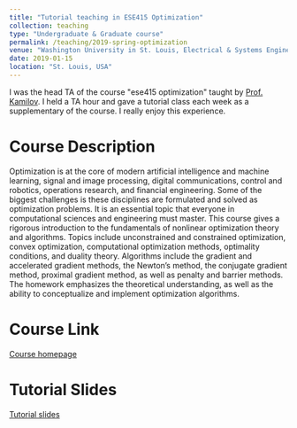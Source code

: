 ```yaml
---
title: "Tutorial teaching in ESE415 Optimization"
collection: teaching
type: "Undergraduate & Graduate course"
permalink: /teaching/2019-spring-optimization
venue: "Washington University in St. Louis, Electrical & Systems Engineering"
date: 2019-01-15
location: "St. Louis, USA"
---
```

I was the head TA of the course "ese415 optimization" taught by [Prof. Kamilov](https://engineering.wustl.edu/Profiles/Pages/Ulugbek-Kamilov.aspx). I held a TA hour and gave a tutorial class each week as a supplementary of the course. I really enjoy this experience.

Course Description
======
Optimization is at the core of modern artificial intelligence and machine learning, signal and image processing, digital communications, control and robotics, operations research, and financial engineering. Some of the biggest challenges is these disciplines are formulated and solved as optimization problems. It is an essential topic that everyone in computational sciences and engineering must master. This course gives a rigorous introduction to the fundamentals of nonlinear optimization theory and algorithms. Topics include unconstrained and constrained optimization, convex optimization, computational optimization methods, optimality conditions, and duality theory. Algorithms include the gradient and accelerated gradient methods, the Newton’s method, the conjugate gradient method, proximal gradient method, as well as penalty and barrier methods. The homework emphasizes the theoretical understanding, as well as the ability to conceptualize and implement optimization algorithms. 

Course Link
======
[Course homepage](https://cigroup.wustl.edu/teaching/ese415-2019/)

Tutorial Slides
======
[Tutorial slides](https://github.com/xuxiaojian/ese415_tutorial)
